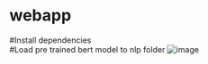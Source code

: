 # webapp

#Install dependencies <br>
#Load pre trained bert model to nlp folder
![image](https://user-images.githubusercontent.com/48967037/164530765-b9f4f083-c441-44ea-8f9b-619ce6cb6ff7.png)
